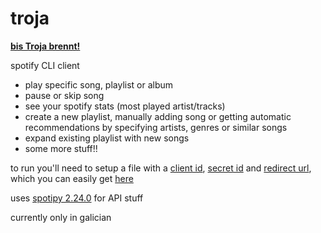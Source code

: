 # troja

[**bis Troja brennt!**](https://open.spotify.com/track/5IE8RYLIjM4oy5Cr3Q3RQy?si=899fa3fb471f46cb)

spotify CLI client

- play specific song, playlist or album
- pause or skip song
- see your spotify stats (most played artist/tracks)
- create a new playlist, manually adding song or getting automatic recommendations by specifying artists, genres or similar songs
- expand existing playlist with new songs
- some more stuff!!

to run you'll need to setup a file with a <ins>client id</ins>, <ins>secret id</ins> and <ins>redirect url</ins>, which you can easily get [here](https://developer.spotify.com/documentation/web-api)

uses [spotipy 2.24.0](https://spotipy.readthedocs.io/en/2.24.0/) for API stuff

currently only in galician
